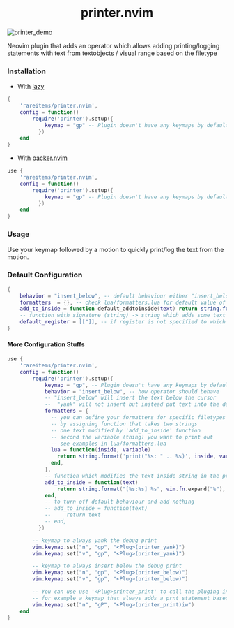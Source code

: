 <h1 align="center"> printer.nvim </h1>

![printer_demo](https://user-images.githubusercontent.com/83038443/209416747-4f387f45-2901-4147-8397-bd4ac1fda58b.gif)

Neovim plugin that adds an operator which allows adding printing/logging statements with text from textobjects / visual range based on the filetype

### Installation

- With [lazy](https://github.com/folke/lazy.nvim)
```lua
{
    'rareitems/printer.nvim',
    config = function()
        require('printer').setup({
            keymap = "gp" -- Plugin doesn't have any keymaps by default
          })
    end
}
```

- With [packer.nvim](https://github.com/wbthomason/packer.nvim)
```lua
use {
    'rareitems/printer.nvim',
    config = function()
        require('printer').setup({
            keymap = "gp" -- Plugin doesn't have any keymaps by default
          })
    end
}
```

### Usage

Use your keymap followed by a motion to quickly print/log the text from the motion.

### Default Configuration

```lua
{
    behavior = "insert_below", -- default behaviour either "insert_below" for inserting the debug print below or "yank" for yanking the debug print
    formatters  = {}, -- check lua/formatters.lua for default value of formatters
    add_to_inside = function default_addtoinside(text) return string.format("[%s:%s] %s", vim.fn.expand("%"), vim.fn.line("."), text) end,
    -- function with signature (string) -> string which adds some text to the string inside print statement by default it adds the filename and line from
    default_register = [["]], -- if register is not specified to which register should "yank" put debug print
}
```

#### More Configuration Stuffs

```lua
use {
    'rareitems/printer.nvim',
    config = function()
        require('printer').setup({
            keymap = "gp", -- Plugin doesn't have any keymaps by default
            behavior = "insert_below", -- how operator should behave
            -- "insert_below" will insert the text below the cursor
            --  "yank" will not insert but instead put text into the default '"' register
            formatters = {
              -- you can define your formatters for specific filetypes
              -- by assigning function that takes two strings
              -- one text modified by 'add_to_inside' function
              -- second the variable (thing) you want to print out
              -- see examples in lua/formatters.lua
              lua = function(inside, variable)
                return string.format('print("%s: " .. %s)', inside, variable)
              end,
            },
            -- function which modifies the text inside string in the print statement, by default it adds the path and line number
            add_to_inside = function(text)
                return string.format("[%s:%s] %s", vim.fn.expand("%"), vim.fn.line("."), text)
            end,
            -- to turn off default behaviour and add nothing
            -- add_to_inside = function(text)
            --     return text
            -- end,
          })

        -- keymap to always yank the debug print
        vim.keymap.set("n", "gp", "<Plug>(printer_yank)") 
        vim.keymap.set("v", "gp", "<Plug>(printer_yank)")  

        -- keymap to always insert below the debug print
        vim.keymap.set("n", "gp", "<Plug>(printer_below)") 
        vim.keymap.set("v", "gp", "<Plug>(printer_below)")

        -- You can use use '<Plug>printer_print' to call the pluging inside more advanced keymaps
        -- for example a keymap that always adds a prnt statement based on 'iw'
        vim.keymap.set("n", "gP", "<Plug>(printer_print)iw")
    end
}
```
